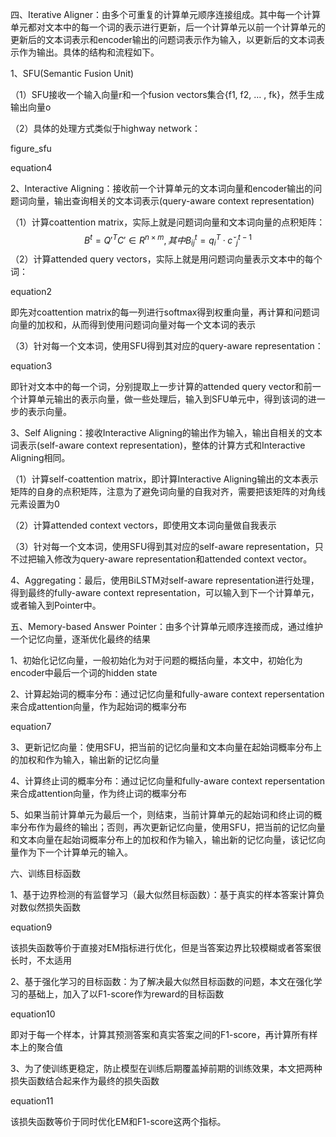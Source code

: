 四、Iterative Aligner：由多个可重复的计算单元顺序连接组成。其中每一个计算单元都对文本中的每一个词的表示进行更新，后一个计算单元以前一个计算单元的更新后的文本词表示和encoder输出的问题词表示作为输入，以更新后的文本词表示作为输出。具体的结构和流程如下。

1、SFU(Semantic Fusion Unit)

（1）SFU接收一个输入向量r和一个fusion vectors集合{f1, f2, … , fk}，然手生成输出向量o

（2）具体的处理方式类似于highway network：

figure_sfu

equation4

2、Interactive Aligning：接收前一个计算单元的文本词向量和encoder输出的问题词向量，输出查询相关的文本词表示(query-aware context representation)

（1）计算coattention matrix，实际上就是问题词向量和文本词向量的点积矩阵：
$$
B^t = Q'^TC' ∈ R^{n×m}, 其中B^t_{ij} = q^T_i ·  cˇ^{t-1}_j
$$
（2）计算attended query vectors，实际上就是用问题词向量表示文本中的每个词：

equation2

即先对coattention matrix的每一列进行softmax得到权重向量，再计算和问题词向量的加权和，从而得到使用问题词向量对每一个文本词的表示

（3）针对每一个文本词，使用SFU得到其对应的query-aware representation：

equation3

即针对文本中的每一个词，分别提取上一步计算的attended query vector和前一个计算单元输出的表示向量，做一些处理后，输入到SFU单元中，得到该词的进一步的表示向量。

3、Self Aligning：接收Interactive Aligning的输出作为输入，输出自相关的文本词表示(self-aware context representation)，整体的计算方式和Interactive Aligning相同。

（1）计算self-coattention matrix，即计算Interactive Aligning输出的文本表示矩阵的自身的点积矩阵，注意为了避免词向量的自我对齐，需要把该矩阵的对角线元素设置为0

（2）计算attended context vectors，即使用文本词向量做自我表示

（3）针对每一个文本词，使用SFU得到其对应的self-aware representation，只不过把输入修改为query-aware representation和attended context vector。

4、Aggregating：最后，使用BiLSTM对self-aware representation进行处理，得到最终的fully-aware context representation，可以输入到下一个计算单元，或者输入到Pointer中。



五、Memory-based Answer Pointer：由多个计算单元顺序连接而成，通过维护一个记忆向量，逐渐优化最终的结果

1、初始化记忆向量，一般初始化为对于问题的概括向量，本文中，初始化为encoder中最后一个词的hidden state

2、计算起始词的概率分布：通过记忆向量和fully-aware context repersentation来合成attention向量，作为起始词的概率分布

equation7

3、更新记忆向量：使用SFU，把当前的记忆向量和文本向量在起始词概率分布上的加权和作为输入，输出新的记忆向量

4、计算终止词的概率分布：通过记忆向量和fully-aware context repersentation来合成attention向量，作为终止词的概率分布

5、如果当前计算单元为最后一个，则结束，当前计算单元的起始词和终止词的概率分布作为最终的输出；否则，再次更新记忆向量，使用SFU，把当前的记忆向量和文本向量在起始词概率分布上的加权和作为输入，输出新的记忆向量，该记忆向量作为下一个计算单元的输入。



六、训练目标函数

1、基于边界检测的有监督学习（最大似然目标函数）：基于真实的样本答案计算负对数似然损失函数

equation9

该损失函数等价于直接对EM指标进行优化，但是当答案边界比较模糊或者答案很长时，不太适用

2、基于强化学习的目标函数：为了解决最大似然目标函数的问题，本文在强化学习的基础上，加入了以F1-score作为reward的目标函数

equation10

即对于每一个样本，计算其预测答案和真实答案之间的F1-score，再计算所有样本上的聚合值

3、为了使训练更稳定，防止模型在训练后期覆盖掉前期的训练效果，本文把两种损失函数结合起来作为最终的损失函数

equation11

该损失函数等价于同时优化EM和F1-score这两个指标。

